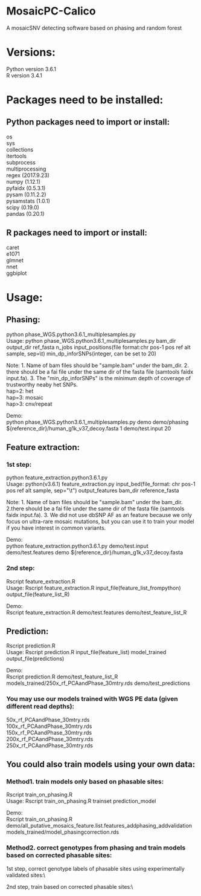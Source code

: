 # MosaicPC-Calico
A mosaicSNV detecting software based on phasing and random forest

# Versions:
Python version 3.6.1\
R version 3.4.1

# Packages need to be installed:
## Python packages need to import or install:
os\
sys\
collections\
itertools\
subprocess\
multiprocessing\
regex (2017.9.23)\
numpy (1.12.1)\
pyfaidx (0.5.3.1)\
pysam (0.11.2.2)\
pysamstats (1.0.1)\
scipy (0.19.0)\
pandas (0.20.1)
## R packages need to import or install:
caret\
e1071\
glmnet\
nnet\
ggbiplot

# Usage:
## Phasing:
python phase\_WGS.python3.6.1\_multiplesamples.py\
Usage: python phase\_WGS.python3.6.1\_multiplesamples.py bam\_dir output\_dir ref\_fasta n\_jobs input\_positions(file format:chr pos-1 pos ref alt sample, sep=\t) min\_dp\_inforSNPs(integer, can be set to 20)

Note: 1. Name of bam files should be "sample.bam" under the bam\_dir. 2. there should be a fai file under the same dir of the fasta file (samtools faidx input.fa). 3. The "min\_dp\_inforSNPs" is the minimum depth of coverage of trustworthy neaby het SNPs.\
hap=2: het\
hap=3: mosaic\
hap>3: cnv/repeat


Demo:\
python phase\_WGS.python3.6.1\_multiplesamples.py demo demo/phasing ${reference\_dir}/human\_g1k\_v37\_decoy.fasta 1 demo/test.input 20

## Feature extraction:
### 1st step:
python feature\_extraction.python3.6.1.py\
Usage: python(v3.6.1) feature\_extraction.py input\_bed(file\_format: chr pos-1 pos ref alt sample, sep="\t") output\_features bam\_dir reference\_fasta

Note: 1. Name of bam files should be "sample.bam" under the bam\_dir. 2.there should be a fai file under the same dir of the fasta file (samtools faidx input.fa). 3. We did not use dbSNP AF as an feature because we only focus on ultra-rare mosaic mutations, but you can use it to train your model if you have interest in common variants.

Demo:\
python feature\_extraction.python3.6.1.py demo/test.input demo/test.features demo ${reference\_dir}/human\_g1k\_v37\_decoy.fasta

### 2nd step:
Rscript feature\_extraction.R\
Usage: Rscript feature\_extraction.R input\_file(feature\_list\_frompython) output\_file(feature\_list\_R)

Demo:\
Rscript feature\_extraction.R demo/test.features demo/test\_feature\_list\_R

## Prediction:
Rscript prediction.R\
Usage: Rscript prediction.R input\_file(feature\_list) model\_trained output\_file(predictions)

Demo:\
Rscript prediction.R demo/test\_feature\_list\_R models\_trained/250x\_rf\_PCAandPhase\_30mtry.rds demo/test\_predictions

### You may use our models trained with WGS PE data (given different read depths):
50x\_rf\_PCAandPhase\_30mtry.rds\
100x\_rf\_PCAandPhase\_30mtry.rds\
150x\_rf\_PCAandPhase\_30mtry.rds\
200x\_rf\_PCAandPhase\_30mtry.rds\
250x\_rf\_PCAandPhase\_30mtry.rds

## You could also train models using your own data:
### Method1. train models only based on phasable sites:
Rscript train\_on\_phasing.R\
Usage: Rscript train\_on\_phasing.R trainset prediction\_model

Demo:\
Rscript train\_on\_phasing.R demo/all\_putative\_mosaics\_feature.list.features\_addphasing\_addvalidation models\_trained/model\_phasingcorrection.rds

### Method2. correct genotypes from phasing and train models based on corrected phasable sites:
1st step, correct genotype labels of phasable sites using experimentally validated sites:\



2nd step, train based on corrected phasable sites:\


